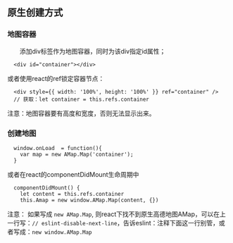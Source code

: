 ## 原生创建方式
### 地图容器
&emsp;&emsp;添加div标签作为地图容器，同时为该div指定id属性；
```
  <div id="container"></div> 
```
或者使用react的ref锁定容器节点：
```
  <div style={{ width: '100%', height: '100%' }} ref="container" />
  // 获取：let container = this.refs.container
```
注意：地图容器要有高度和宽度，否则无法显示出来。
### 创建地图
```
  window.onLoad  = function(){
    var map = new AMap.Map('container');
  }
```
或者在react的componentDidMount生命周期中
```
  componentDidMount() {
    let content = this.refs.container
    this.Amap = new window.AMap.Map(content, {})
```
注意：
  如果写成 ```new AMap.Map```, 则react下找不到原生高德地图AMap，可以在上一行写：```// eslint-disable-next-line```，告诉eslint：注释下面这一行别管，或者写成：```new window.AMap.Map```